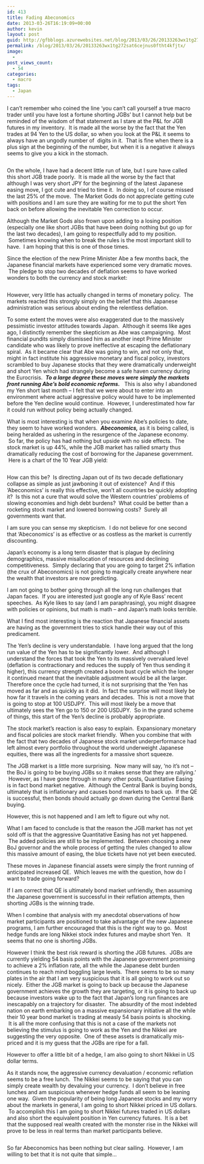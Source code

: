```yaml
---
id: 413
title: Fading Abeconomics
date: 2013-03-26T16:19:09+00:00
author: kevin
layout: post
guid: http://gfbblogs.azurewebsites.net/blog/2013/03/26/20133263wx1tg272sat6cejnus0ftht4kfjtx/
permalink: /blog/2013/03/26/20133263wx1tg272sat6cejnus0ftht4kfjtx/
image:
  - 
post_views_count:
  - 54
categories:
  - macro
tags:
  - Japan
---
```

I can&#8217;t remember who coined the line &#8216;you can&#8217;t call yourself a true macro trader until you have lost a fortune shorting JGBs&#8217; but I cannot help but be reminded of the wisdom of that statement as I stare at the P&L for JGB futures in my inventory.  It is made all the worse by the fact that the Yen trades at 94 Yen to the US dollar, so when you look at the P&L it seems to always have an ungodly number of  digits in it.  That is fine when there is a plus sign at the beginning of the number, but when it is a negative it always seems to give you a kick in the stomach.

<img class="aligncenter" alt="" src="http://themacrotourist.com/blogs/JGBM3%20Mar%2026%2013.gif" />

On the whole, I have had a decent little run of late, but I sure have called this short JGB trade poorly.  It is made all the worse by the fact that although I was very short JPY for the beginning of the latest Japanese easing move, I got cute and tried to time it.  In doing so, I of course missed the last 25% of the move.  The Market Gods do not appreciate getting cute with positions and I am sure they are waiting for me to put the short Yen back on before allowing the inevitable Yen correction to occur.

Although the Market Gods also frown upon adding to a losing position (especially one like short JGBs that have been doing nothing but go up for the last two decades), I am going to respectfully add to my position.  Sometimes knowing when to break the rules is the most important skill to have.  I am hoping that this is one of those times.

Since the election of the new Prime Minister Abe a few months back, the Japanese financial markets have experienced some very dramatic moves.  The pledge to stop two decades of deflation seems to have worked wonders to both the currency and stock market:

<img class="aligncenter" alt="" src="http://themacrotourist.com/blogs/JPY%20Mar%2026%2013.jpg" /><img class="aligncenter" alt="" src="http://themacrotourist.com/blogs/NKY%20Mar%2026%2013.jpg" />

However, very little has actually changed in terms of monetary policy.  The markets reacted this strongly simply on the belief that this Japanese administration was serious about ending the relentless deflation.

To some extent the moves were also exaggerated due to the massively pessimistic investor attitudes towards Japan.  Although it seems like ages ago, I distinctly remember the skepticism as Abe was campaigning.  Most financial pundits simply dismissed him as another inept Prime Minister candidate who was likely to prove ineffective at escaping the deflationary spiral.  As it became clear that Abe was going to win, and not only that, might in fact institute his aggressive monetary and fiscal policy, investors scrambled to buy Japanese stocks that they were dramatically underweight and short Yen which had strangely become a safe haven currency during the Eurocrisis.  **_To a large degree these moves were simply the markets front running Abe&#8217;s bold economic reforms._**   This is also why I abandoned my Yen short last month &#8211; I felt that we were about to enter into an environment where actual aggressive policy would have to be implemented before the Yen decline would continue.  However, I underestimated how far it could run without policy being actually changed.

What is most interesting is that when you examine Abe&#8217;s policies to date, they seem to have worked wonders.  **_Abeconomics,_** as it is being called, is being heralded as ushering in the resurgence of the Japanese economy.  So far, the policy has had nothing but upside with no side effects.  The stock market is up 44%, while the JGB market has rallied smarty thus dramatically reducing the cost of borrowing for the Japanese government.  Here is a chart of the 10 Year JGB yield:

<img class="aligncenter" alt="" src="http://themacrotourist.com/blogs/JGB%2010%20YR%20Mar%2026%2013.gif" />

How can this be?  Is directing Japan out of its two decade deflationary collapse as simple as just jawboning it out of existence?  And if this &#8216;Abeconomics&#8217; is really this effective, won&#8217;t all countries be quickly adopting it?  Is this not a cure that would solve the Western countries&#8217; problems of slowing economies and high debt burdens?  What could be better than a rocketing stock market and lowered borrowing costs?  Surely all governments want that.

I am sure you can sense my skepticism.  I do not believe for one second that &#8216;Abeconomics&#8217; is as effective or as costless as the market is currently discounting.

Japan&#8217;s economy is a long term disaster that is plague by declining demographics, massive misallocation of resources and declining competitiveness.  Simply declaring that you are going to target 2% inflation (the crux of Abeconomics) is not going to magically create anywhere near the wealth that investors are now predicting.

I am not going to bother going through all the long run challenges that Japan faces.  If you are interested just google any of Kyle Bass&#8217; recent speeches.  As Kyle likes to say (and I am paraphrasing), you might disagree with policies or opinions, but math is math &#8211; and Japan&#8217;s math looks terrible.

What I find most interesting is the reaction that Japanese financial assets are having as the government tries to stick handle their way out of this predicament.

The Yen&#8217;s decline is very understandable.  I have long argued that the long run value of the Yen has to be significantly lower.  And although I understand the forces that took the Yen to its massively overvalued level (deflation is contractionary and reduces the supply of Yen thus sending it higher), this currency strength created a boom bust cycle which the longer it continued meant that the inevitable adjustment would be all the larger.   Therefore once the cycle had turned, it is not surprising that the Yen has moved as far and as quickly as it did.  In fact the surprise will most likely be how far it travels in the coming years and decades.  This is not a move that is going to stop at 100 USDJPY.  This will most likely be a move that ultimately sees the Yen go to 150 or 200 USDJPY.  So in the grand scheme of things, this start of the Yen&#8217;s decline is probably appropriate.

The stock market&#8217;s reaction is also easy to explain.  Expansionary monetary and fiscal policies are stock market friendly.  When you combine that with the fact that two decades of Japanese stock market underperformance had left almost every portfolio throughout the world underweight Japanese equities, there was all the ingredients for a massive short squeeze.

The JGB market is a little more surprising.  Now many will say, &#8216;no it&#8217;s not &#8211; the BoJ is going to be buying JGBs so it makes sense that they are rallying.&#8217;  However, as I have gone through in many other posts, Quantitative Easing is in fact bond market negative.  Although the Central Bank is buying bonds, ultimately that is inflationary and causes bond markets to back up.  If the QE is successful, then bonds should actually go down during the Central Bank buying.

However, this is not happened and I am left to figure out why not.

What I am faced to conclude is that the reason the JGB market has not yet sold off is that the aggressive Quantitative Easing has not yet happened.  The added policies are still to be implemented.  Between choosing a new BoJ governor and the whole process of getting the rules changed to allow this massive amount of easing, the blue tickets have not yet been executed.

These moves in Japanese financial assets were simply the front running of anticipated increased QE.  Which leaves me with the question, how do I want to trade going forward?

If I am correct that QE is ultimately bond market unfriendly, then assuming the Japanese government is successful in their reflation attempts, then shorting JGBs is the winning trade.

When I combine that analysis with my anecdotal observations of how market participants are positioned to take advantage of the new Japanese programs, I am further encouraged that this is the right way to go.  Most hedge funds are long Nikkei stock index futures and maybe short Yen.   It seems that no one is shorting JGBs.

However I think the best risk reward is shorting the JGB futures.  JGBs are currently yielding 54 basis points with the Japanese government promising to achieve a 2% inflation rate, all the while the Japanese debt burden continues to reach mind boggling large levels.  There seems to be so many plates in the air that I am very suspicious that it is all going to work out so nicely.  Either the JGB market is going to back up because the Japanese government achieves the growth they are targeting, or it is going to back up because investors wake up to the fact that Japan&#8217;s long run finances are inescapably on a trajectory for disaster.  The absurdity of the most indebted nation on earth embarking on a massive expansionary initiative all the while their 10 year bond market is trading at measly 54 basis points is shocking.  It is all the more confusing that this is not a case of the markets not believing the stimulus is going to work as the Yen and the Nikkei are suggesting the very opposite.  One of these assets is dramatically mis-priced and it is my guess that the JGBs are ripe for a fall.

However to offer a little bit of a hedge, I am also going to short Nikkei in US dollar terms.

As it stands now, the aggressive currency devaluation / economic reflation seems to be a free lunch.  The Nikkei seems to be saying that you can simply create wealth by devaluing your currency.  I don&#8217;t believe in free lunches and am suspicious whenever hedge funds all seem to be leaning one way.  Given the popularity of being long Japanese stocks and my worry about the markets in general, I am going to short Nikkei priced in US dollars.  To accomplish this I am going to short Nikkei futures traded in US dollars and also short the equivalent position in Yen currency futures.  It is a bet that the supposed real wealth created with the monster rise in the Nikkei will prove to be less in real terms than market participants believe.

<img class="aligncenter" alt="" src="http://themacrotourist.com/blogs/NKY%20USD%20Mar%2026%2013.gif" />

So far Abeconomics has been nothing but clear sailing.  However, I am willing to bet that it is not quite that simple&#8230;

<img class="aligncenter" alt="" src="http://static.squarespace.com/static/500f3df9e4b006cb9ec150a3/50c60ecbe4b026203261b4d3/5151c235e4b0323b0cd19271/1364312630497/resize.php%20Mar%2025%2013.jpeg%20Mar%2025%2013.jpeg?format=original" />